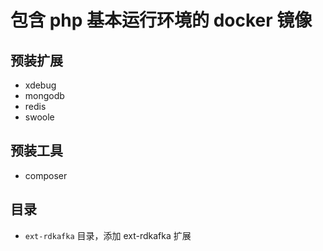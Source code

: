 # 包含 php 基本运行环境的 docker 镜像

## 预装扩展

* xdebug
* mongodb
* redis
* swoole

## 预装工具
* composer


## 目录

* `ext-rdkafka` 目录，添加 ext-rdkafka 扩展